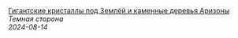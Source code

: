 <!--2024-08-14 13:10:00-->
<div class="yb">
  <a class="nodecor" href="/posts.html?tajny/gigantskie_kristally_pod_zemlej_i_kamennye_derevya_arizony">
    <img class="preview" data-videoid="Hq75u8GniSw" src="https://i1.ytimg.com/vi/Hq75u8GniSw/hqdefault.jpg" align="middle" alt="">
  </a>
  <div class="inlbl text">
    <a class="nodecor" href="/posts.html?tajny/gigantskie_kristally_pod_zemlej_i_kamennye_derevya_arizony">Гигантские кристаллы под Землёй и каменные деревья Аризоны</a><br>
    <i class="smaller2">Темная сторона</i><br>
    <i class="smaller3">2024-08-14</i>
  </div>
</div>
